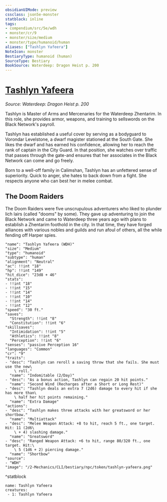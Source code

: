 ```yaml
---
obsidianUIMode: preview
cssclass: json5e-monster
statblock: inline
tags:
- compendium/src/5e/wdh
- monster/cr/9
- monster/size/medium
- monster/type/humanoid/human
aliases: ["Tashlyn Yafeera"]
NoteIcon: monster
BestiaryType: humanoid (human)
SourceType: Bestiary
BookSource: Waterdeep: Dragon Heist p. 200
---
```

# [Tashlyn Yafeera](2-Mechanics/CLI/bestiary/npc/tashlyn-yafeera-wdh.md)
*Source: Waterdeep: Dragon Heist p. 200*  

Tashlyn is Master of Arms and Mercenaries for the Waterdeep Zhentarim. In this role, she provides armor, weapons, and training to sellswords on the Black Network's payroll.

Tashlyn has established a useful cover by serving as a bodyguard to Vorondar Levelstone, a dwarf magister stationed at the South Gate. She likes the dwarf and has earned his confidence, allowing her to reach the rank of captain in the City Guard. In that position, she watches over traffic that passes through the gate-and ensures that her associates in the Black Network can come and go freely.

Born to a well-off family in Calimshan, Tashlyn has an unfettered sense of superiority. Quick to anger, she hates to back down from a fight. She respects anyone who can best her in melee combat.

## The Doom Raiders

The Doom Raiders were five unscrupulous adventurers who liked to plunder lich lairs (called "dooms" by some). They gave up adventuring to join the Black Network and came to Waterdeep three years ago with plans to establish a Zhentarim foothold in the city. In that time, they have forged alliances with various nobles and guilds and run afoul of others, all the while fending off Harper spies.

```statblock
"name": "Tashlyn Yafeera (WDH)"
"size": "Medium"
"type": "humanoid"
"subtype": "human"
"alignment": "Neutral"
"ac": !!int "18"
"hp": !!int "149"
"hit_dice": "23d8 + 46"
"stats":
- !!int "18"
- !!int "15"
- !!int "14"
- !!int "10"
- !!int "14"
- !!int "12"
"speed": "30 ft."
"saves":
  "Strength": !!int "8"
  "Constitution": !!int "6"
"skillsaves":
  "Intimidation": !!int "5"
  "Athletics": !!int "8"
  "Perception": !!int "6"
"senses": "passive Perception 16"
"languages": "Common"
"cr": "9"
"traits":
- "desc": "Tashlyn can reroll a saving throw that she fails. She must use the new\
    \ roll."
  "name": "Indomitable (2/Day)"
- "desc": "As a bonus action, Tashlyn can regain 20 hit points."
  "name": "Second Wind (Recharges after a Short or Long Rest)"
- "desc": "Tashlyn deals an extra 7 (2d6) damage to every hit if she has more than\
    \ half her hit points remaining."
  "name": "Extra Damage"
"actions":
- "desc": "Tashlyn makes three attacks with her greatsword or her shortbow."
  "name": "Multiattack"
- "desc": "Melee Weapon Attack: +8 to hit, reach 5 ft., one target. Hit: 11 (2d6\
    \ + 4) slashing damage."
  "name": "Greatsword"
- "desc": "Ranged Weapon Attack: +6 to hit, range 80/320 ft., one target. Hit:\
    \ 5 (1d6 + 2) piercing damage."
  "name": "Shortbow"
"source":
- "WDH"
"image": "/2-Mechanics/CLI/bestiary/npc/token/tashlyn-yafeera.png"
```
^statblock

```encounter-table
name: Tashlyn Yafeera
creatures:
 - 1: Tashlyn Yafeera
```